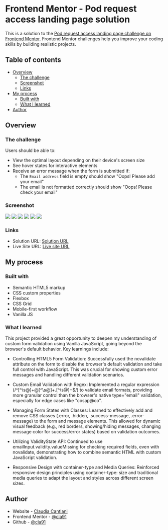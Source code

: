 # Frontend Mentor - Pod request access landing page solution

This is a solution to the [Pod request access landing page challenge on Frontend Mentor](https://www.frontendmentor.io/challenges/pod-request-access-landing-page-eyTmdkLSG). Frontend Mentor challenges help you improve your coding skills by building realistic projects.

## Table of contents

- [Overview](#overview)
  - [The challenge](#the-challenge)
  - [Screenshot](#screenshot)
  - [Links](#links)
- [My process](#my-process)
  - [Built with](#built-with)
  - [What I learned](#what-i-learned)
- [Author](#author)

## Overview

### The challenge

Users should be able to:

- View the optimal layout depending on their device's screen size
- See hover states for interactive elements
- Receive an error message when the form is submitted if:
  - The `Email address` field is empty should show "Oops! Please add your email"
  - The email is not formatted correctly should show "Oops! Please check your email"

### Screenshot

![](./Screenshot-mobile.png)
![](./Screenshot-tablet.png)
![](./Screenshot-desktop.png)
![](./Screenshot-desktop-error1.png)
![](./Screenshot-desktop-error2.png)
![](./Screenshot-desktop-success.png)

### Links

- Solution URL: [Solution URL](https://www.frontendmentor.io/solutions/vanilla-js-for-form-validation-F3OL_Kglbr)
- Live Site URL: [Live site URL](https://cla91.github.io/pod-request-access-landing-page/)

## My process

### Built with

- Semantic HTML5 markup
- CSS custom properties
- Flexbox
- CSS Grid
- Mobile-first workflow
- Vanilla JS

### What I learned

This project provided a great opportunity to deepen my understanding of custom form validation using Vanilla JavaScript, going beyond the browser's default behavior. Key learnings include:

- Controlling HTML5 Form Validation: Successfully used the novalidate attribute on the form to disable the browser's default validation and take full control with JavaScript. This was crucial for showing custom error messages and handling different validation scenarios.

- Custom Email Validation with Regex: Implemented a regular expression (/^[^\s@]+@[^\s@]+\.[^\s@]+$/) to validate email formats, providing more granular control than the browser's native type="email" validation, especially for edge cases like "cosap@co".

- Managing Form States with Classes: Learned to effectively add and remove CSS classes (.error, .hidden, .success-message, .error-message) to the form and message elements. This allowed for dynamic visual feedback (e.g., red borders, showing/hiding messages, changing message color for success/error states) based on validation outcomes.

- Utilizing ValidityState API: Continued to use emailInput.validity.valueMissing for checking required fields, even with novalidate, demonstrating how to combine semantic HTML with custom JavaScript validation.

- Responsive Design with container-type and Media Queries: Reinforced responsive design principles using container-type: size and traditional media queries to adapt the layout and styles across different screen sizes.

## Author

- Website - [Claudia Cantiani](https://cla91.github.io/)
- Frontend Mentor - [@cla91](https://www.frontendmentor.io/profile/cla91)
- Github - [@cla91](https://github.com/cla91)
